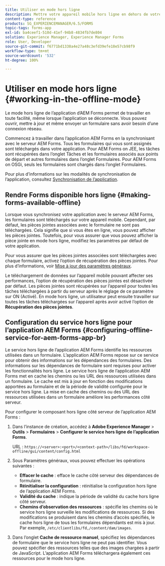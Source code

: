 ```yaml
---
title: Utiliser en mode hors ligne
description: Mettre votre appareil mobile hors ligne en dehors de votre plage de réseau AEM Forms ou en mode hors ligne complet et travailler sur l’application AEM Forms
content-type: reference
products: SG_EXPERIENCEMANAGER/6.5/FORMS
topic-tags: forms-app
exl-id: ba4ceef1-510d-41ef-94b8-4834fb7de804
solution: Experience Manager, Experience Manager Forms
role: User, Developer
source-git-commit: f6771bd1338a4e27a48c3efd39efe18e57cb98f9
workflow-type: tm+mt
source-wordcount: '532'
ht-degree: 100%

---
```


# Utiliser en mode hors ligne {#working-in-the-offline-mode}

Le mode hors ligne de l’application d’AEM Forms permet de travailler en toute facilité, même lorsque l’application se déconnecte. Vous pouvez ouvrir, mettre à jour et même envoyer un formulaire sans avoir besoin d’une connexion réseau.

Commencez à travailler dans l’application AEM Forms en la synchronisant avec le serveur AEM Forms. Tous les formulaires qui vous sont assignés sont téléchargés dans votre application. Pour AEM Forms on JEE, les tâches sont récupérées dans l’onglet Tâches et les formulaires associés aux points de départ et autres formulaires dans l’onglet Formulaires. Pour AEM Forms on OSGi, seuls les formulaires sont chargés dans l’onglet Formulaires.

Pour plus d’informations sur les modalités de synchronisation de l’application, consultez [Synchronisation de l’application](/help/forms/using/sync-app.md).

## Rendre Forms disponible hors ligne {#making-forms-available-offline}

Lorsque vous synchronisez votre application avec le serveur AEM Forms, les formulaires sont téléchargés sur votre appareil mobile. Cependant, par défaut, les pièces jointes associées avec le formulaire ne sont pas téléchargées. Cela signifie que si vous êtes en ligne, vous pouvez afficher les pièces jointes. Toutefois, pour vous assurer que vous pouvez afficher la pièce jointe en mode hors ligne, modifiez les paramètres par défaut de votre application.

Pour vous assurer que les pièces jointes associées sont téléchargées avec chaque formulaire, activez l’option de récupération des pièces jointes. Pour plus d’informations, voir [Mise à jour des paramètres généraux](/help/forms/using/update-general-settings.md).

Le téléchargement de données sur l’appareil mobile pouvant affecter ses performances, l’option de récupération des pièces jointes est désactivée par défaut. Les pièces jointes sont récupérées sur l’appareil pour toutes les tâches téléchargées à partir du serveur après le réglage de ce paramètre sur ON (Activé). En mode hors ligne, un utilisateur peut ensuite travailler sur toutes les tâches téléchargées sur l’appareil après avoir activé l’option de **Récupération des pièces jointes**.

## Configuration du service hors ligne pour l’application AEM Forms {#configuring-offline-service-for-aem-forms-app-br}

Le service hors ligne de l’application AEM Forms identifie les ressources utilisées dans un formulaire. L’application AEM Forms repose sur ce service pour obtenir des informations sur les dépendances des formulaires. Des informations sur les dépendances de formulaire sont requises pour activer les fonctionnalités hors ligne. Le service hors ligne de l’application AEM Forms met en cache les chemins ou les URL des ressources utilisées dans un formulaire. Le cache est mis à jour en fonction des modifications apportées au formulaire et de la période de validité configurée pour le service hors ligne. La mise en cache des chemins ou des URL des ressources utilisées dans un formulaire améliore les performances côté serveur.

Pour configurer le composant hors ligne côté serveur de l’application AEM Forms :

1. Dans l’instance de création, accédez à **Adobe Experience Manager** > **Outils** > **Formulaires** > **Configurer le service hors ligne de l’application Forms**.

   URL : `https://<server>:<port>/<context-path>/libs/fd/workspace-offline/gui/content/config.html`

1. Sous Paramètres généraux, vous pouvez effectuer les opérations suivantes :

   * **Effacer le cache** : efface le cache côté serveur des dépendances de formulaire.
   * **Réinitialiser la configuration** : réinitialise la configuration hors ligne de l’application AEM Forms.
   * **Validité du cache** : indique la période de validité du cache hors ligne côté serveur.
   * **Chemins d’observation des ressources** : spécifie les chemins où le service hors ligne surveille les modifications de ressources. Si des modifications se produisent dans les chemins d’accès spécifiés, le cache hors ligne de tous les formulaires dépendants est mis à jour. Par exemple, `/etc/clientlibs/fd,/content/dam/images`.

1. Dans l’onglet **Cache de ressource manuel**, spécifiez les dépendances de formulaire que le service hors ligne ne peut pas identifier. Vous pouvez spécifier des ressources telles que des images chargées à partir de JavaScript. L’application AEM Forms téléchargera également ces ressources pour le mode hors ligne.
